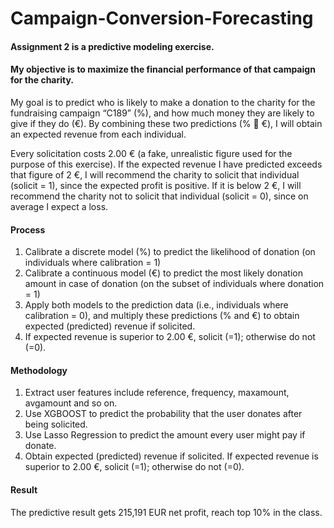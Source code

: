 # Campaign-Conversion-Forecasting

#### Assignment 2 is a predictive modeling exercise. 
#### My objective is to maximize the financial performance of that campaign for the charity.

My goal is to predict who is likely to make a donation to the charity for the fundraising campaign “C189” (%), 
and how much money they are likely to give if they do (€). 
By combining these two predictions (%  €), I will obtain an expected revenue from each individual.

Every solicitation costs 2.00 € (a fake, unrealistic figure used for the purpose of this exercise).
If the expected revenue I have predicted exceeds that figure of 2 €, I will recommend the charity
to solicit that individual (solicit = 1), since the expected profit is positive. If it is below 2 €, I will
recommend the charity not to solicit that individual (solicit = 0), since on average I expect a loss.

#### Process
1. Calibrate a discrete model (%) to predict the likelihood of donation (on individuals where calibration = 1)
2. Calibrate a continuous model (€) to predict the most likely donation amount in case of
donation (on the subset of individuals where donation = 1)
3. Apply both models to the prediction data (i.e., individuals where calibration = 0), and multiply
these predictions (% and €) to obtain expected (predicted) revenue if solicited.
4. If expected revenue is superior to 2.00 €, solicit (=1); otherwise do not (=0).

#### Methodology
1. Extract user features include reference, frequency, maxamount, avgamount and so on. 
2. Use XGBOOST to predict the probability that the user donates after being solicited.
3. Use Lasso Regression to predict the amount every user might pay if donate.
4. Obtain expected (predicted) revenue if solicited. If expected revenue is superior to 2.00 €, solicit (=1); otherwise do not (=0).

#### Result
The predictive result gets 215,191 EUR net profit, reach top 10% in the class.
